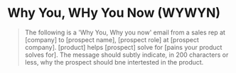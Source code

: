 # Why You, WHy You Now (WYWYN)

> The following is a 'Why You, Why you now' email from a sales rep at [company] to [prospect name], [prospect role] at [prospect company]. [product] helps [prospect] solve for [pains your product solves for].
> The message should subtly indicate, in 200 characters or less, why the prospect should bne intertested in the product.
